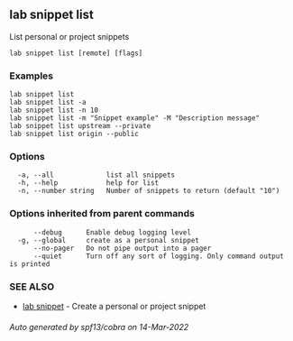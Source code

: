 ## lab snippet list

List personal or project snippets

```
lab snippet list [remote] [flags]
```

### Examples

```
lab snippet list
lab snippet list -a
lab snippet list -n 10
lab snippet list -m "Snippet example" -M "Description message"
lab snippet list upstream --private
lab snippet list origin --public
```

### Options

```
  -a, --all             list all snippets
  -h, --help            help for list
  -n, --number string   Number of snippets to return (default "10")
```

### Options inherited from parent commands

```
      --debug      Enable debug logging level
  -g, --global     create as a personal snippet
      --no-pager   Do not pipe output into a pager
      --quiet      Turn off any sort of logging. Only command output is printed
```

### SEE ALSO

* [lab snippet](lab_snippet.md)	 - Create a personal or project snippet

###### Auto generated by spf13/cobra on 14-Mar-2022
